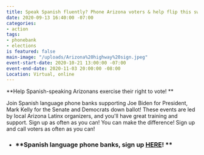 ```yaml
---
title: Speak Spanish fluently? Phone Arizona voters & help flip this swing state!
date: 2020-09-13 16:40:00 -07:00
categories:
- action
tags:
- phonebank
- elections
is featured: false
main-image: "/uploads/Arizona%20highway%20sign.jpeg"
event-start-date: 2020-10-21 13:00:00 -07:00
event-end-date: 2020-11-03 20:00:00 -08:00
Location: Virtual, online
---
```


\*\*Help Spanish-speaking Arizonans exercise their right to vote! \*\*

Join Spanish language phone banks supporting Joe Biden for President, Mark Kelly for the Senate and Democrats down ballot! These events are led by local Arizona Latinx organizers, and you'll have great training and support. Sign up as often as you can! You can make the difference! Sign up and call voters as often as you can! 

* ### **Spanish language phone banks, sign up [HERE](https://www.mobilize.us/?org_ids=2374&tag_ids=1&tag_ids=2)! **